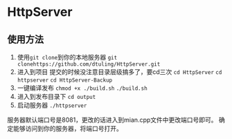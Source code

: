 # HttpServer
## 使用方法
1. 使用`git clone`到你的本地服务器
`git clonehttps://github.com/dtuling/HttpServer.git`
2. 进入到项目 提交的时候没注意目录层级搞多了，要cd三次
`cd HttpServer`
`cd httpserver`
`cd HttpServer-Backup`
3. 一键编译发布
`chmod +x ./build.sh`
`./build.sh`
4. 进入到发布目录下
   `cd output`
5. 启动服务器
`./httpserver`


服务器默认端口号是8081，更改的话进入到mian.cpp文件中更改端口号即可。
确定能够访问到你的服务器，将端口号打开。
